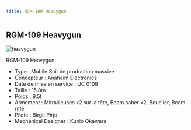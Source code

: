 ```yaml
---
title: RGM-109 Heavygun
---
```


RGM-109 Heavygun
----------------

![heavygun](/images/stories/saga/F91/mechas/fed/heavygun.gif)


RGM-109 Heavygun   
  
- Type : Mobile Suit de production massive  
- Concepteur : Anaheim Electronics  
- Date de mise en service : UC 0109  
- Taille : 15.8m  
- Poids : 9.5t  
- Armement : Mitrailleuses x2 sur la tête, Beam saber x2, Bouclier, Beam rifle  
- Pilote : Birgit Pirjo  
- Mechanical Designer : Kunio Okawara  
  


